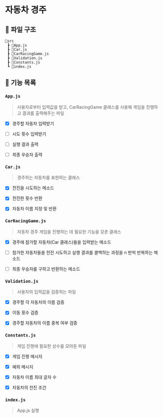 # 자동차 경주
## 📂 파일 구조
```
📁src
 ┣ 📃App.js
 ┣ 📃Car.js
 ┣ 📃CarRacingGame.js
 ┣ 📃Validation.js
 ┣ 📃Constants.js
 ┗ 📃index.js
```
## 🚀 기능 목록
### `App.js`
> 사용자로부터 입력값을 받고, CarRacingGame 클래스를 사용해 게임을 진행하고 결과를 출력해주는 파일

- [x] 경주할 자동차 입력받기

- [ ] 시도 횟수 입력받기
 
- [ ] 실행 결과 출력

- [ ] 최종 우승자 출력

### `Car.js`
> 경주하는 자동차를 표현하는 클래스

- [x] 전진을 시도하는 메소드

- [x] 전진한 횟수 반환

- [x] 자동차 이름 지정 및 반환

### `CarRacingGame.js`
> 자동차 경주 게임을 진행하는 데 필요한 기능을 갖춘 클래스

- [x] 경주에 참가할 자동차(Car 클래스)들을 입력받는 메소드

- [ ] 참가한 자동차들을 전진 시도하고 실행 결과를 콜백하는 과정을 n 번씩 반복하는 메소드

- [ ] 최종 우승자를 구하고 반환하는 메소드

### `Validation.js`
> 사용자의 입력값을 검증하는 파일

- [x] 경주할 각 자동차의 이름 검증

- [x] 이동 횟수 검증

- [x] 경주할 자동차의 이름 중복 여부 검증 

### `Constants.js`
> 게임 진행에 필요한 상수를 모아둔 파일

- [x] 게임 진행 메시지

- [x] 예외 메시지

- [x] 자동차 이름 최대 글자 수

- [x] 자동차의 전진 조건

### `index.js`
> App.js 실행
